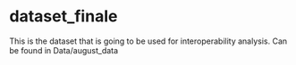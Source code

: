 dataset_finale
==============

This is the dataset that is going to be used for interoperability analysis. Can be found in Data/august_data